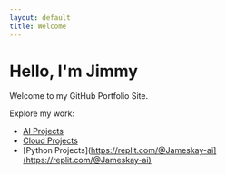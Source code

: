 ```yaml
---
layout: default
title: Welcome
---
```


# Hello, I'm Jimmy

Welcome to my GitHub Portfolio Site.

Explore my work:

- [AI Projects](./ai.md)
- [Cloud Projects](./cloud.md)
- [Python Projects](https://replit.com/@Jameskay-ai](https://replit.com/@Jameskay-ai)


